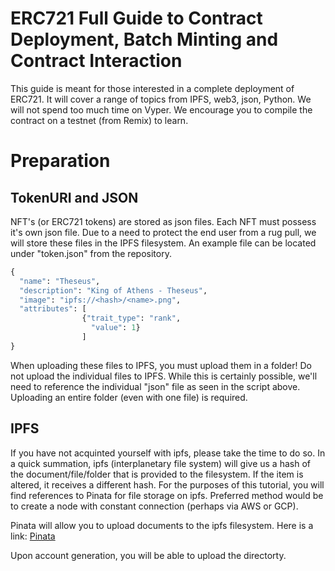 # ERC721 Full Guide to Contract Deployment, Batch Minting and Contract Interaction

This guide is meant for those interested in a complete deployment of ERC721. It will cover a range of topics from IPFS, web3, json, Python. We will not spend too much time on Vyper. We encourage you to compile the contract on a testnet (from Remix) to learn.

# Preparation
## TokenURI and JSON
NFT's (or ERC721 tokens) are stored as json files. Each NFT must possess it's own json file. Due to a need to protect the end user from a rug pull, we will store these files in the IPFS filesystem. An example file can be located under "token.json" from the repository. 

```python
{
  "name": "Theseus",
  "description": "King of Athens - Theseus",
  "image": "ipfs://<hash>/<name>.png",
  "attributes": [
                {"trait_type": "rank",
                  "value": 1}
                ]
}
```
When uploading these files to IPFS, you must upload them in a folder! Do not upload the individual files to IPFS. While this is certainly possible, we'll need to reference the individual "json" file as seen in the script above. Uploading an entire folder (even with one file) is required.

## IPFS
If you have not acquinted yourself with ipfs, please take the time to do so. In a quick summation, ipfs (interplanetary file system) will give us a hash of the document/file/folder that is provided to the filesystem. If the item is altered, it receives a different hash. For the purposes of this tutorial, you will find references to Pinata for file storage on ipfs. Preferred method would be to create a node with constant connection (perhaps via AWS or GCP).

Pinata will allow you to upload documents to the ipfs filesystem. Here is a link:
<a href="https://www.pinata.cloud/" target="_blank">Pinata</a>

Upon account generation, you will be able to upload the directorty. 
